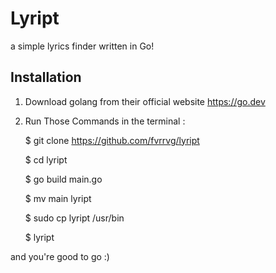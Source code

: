# Lyript

a simple lyrics finder written in Go!

## Installation

1. Download golang from their official website <https://go.dev>
2. Run Those Commands in the terminal :

   $ git clone <https://github.com/fvrrvg/lyript>

   $ cd lyript

   $ go build main.go

   $ mv main lyript

   $ sudo cp lyript /usr/bin

   $ lyript

and you're good to go :)
